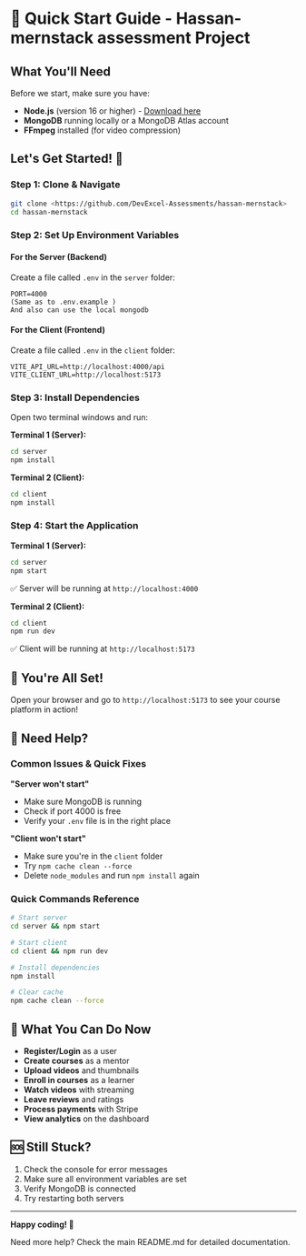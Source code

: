 # 🚀 Quick Start Guide - Hassan-mernstack assessment Project



## What You'll Need

Before we start, make sure you have:
- **Node.js** (version 16 or higher) - [Download here](https://nodejs.org/)
- **MongoDB** running locally or a MongoDB Atlas account
- **FFmpeg** installed (for video compression)

## Let's Get Started! 🎯

### Step 1: Clone & Navigate
```bash
git clone <https://github.com/DevExcel-Assessments/hassan-mernstack>
cd hassan-mernstack
```

### Step 2: Set Up Environment Variables

#### For the Server (Backend)
Create a file called `.env` in the `server` folder:

```env
PORT=4000
(Same as to .env.example )
And also can use the local mongodb
```

#### For the Client (Frontend)
Create a file called `.env` in the `client` folder:

```env
VITE_API_URL=http://localhost:4000/api
VITE_CLIENT_URL=http://localhost:5173
```

### Step 3: Install Dependencies

Open two terminal windows and run:

**Terminal 1 (Server):**
```bash
cd server
npm install
```

**Terminal 2 (Client):**
```bash
cd client
npm install
```

### Step 4: Start the Application

**Terminal 1 (Server):**
```bash
cd server
npm start
```
✅ Server will be running at `http://localhost:4000`

**Terminal 2 (Client):**
```bash
cd client
npm run dev
```
✅ Client will be running at `http://localhost:5173`

## 🎉 You're All Set!

Open your browser and go to `http://localhost:5173` to see your course platform in action!

## 🔧 Need Help?

### Common Issues & Quick Fixes

**"Server won't start"**
- Make sure MongoDB is running
- Check if port 4000 is free
- Verify your `.env` file is in the right place

**"Client won't start"**
- Make sure you're in the `client` folder
- Try `npm cache clean --force`
- Delete `node_modules` and run `npm install` again




### Quick Commands Reference

```bash
# Start server
cd server && npm start

# Start client
cd client && npm run dev

# Install dependencies
npm install

# Clear cache
npm cache clean --force
```

## 📱 What You Can Do Now

- **Register/Login** as a user
- **Create courses** as a mentor
- **Upload videos** and thumbnails
- **Enroll in courses** as a learner
- **Watch videos** with streaming
- **Leave reviews** and ratings
- **Process payments** with Stripe
- **View analytics** on the dashboard

## 🆘 Still Stuck?

1. Check the console for error messages
2. Make sure all environment variables are set
3. Verify MongoDB is connected
4. Try restarting both servers

---

**Happy coding! 🚀**

Need more help? Check the main README.md for detailed documentation.

